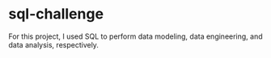 # sql-challenge
For this project, I used SQL to perform data modeling, data engineering, and data analysis, respectively.
